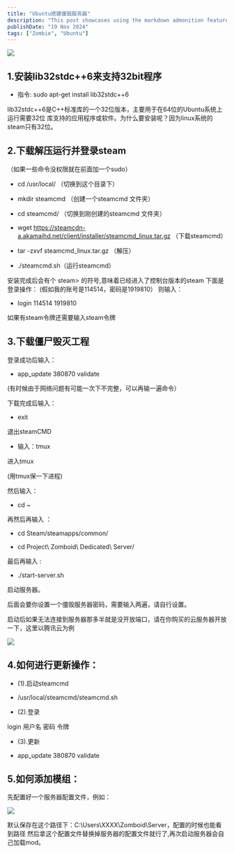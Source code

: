 ```yaml
---
title: "Ubuntu搭建僵毁服务器"
description: "This post showcases using the markdown admonition feature in Astro Cactus"
publishDate: "19 Nov 2024"
tags: ["Zombie", "Ubuntu"]
---
```


![](https://roim-picx-9nr.pages.dev/rest/tgMpjlK.jpeg)

## 1.安装lib32stdc++6来支持32bit程序

- 指令: sudo apt-get install lib32stdc++6

lib32stdc++6是C++标准库的一个32位版本，主要用于在64位的Ubuntu系统上运行需要32位 库支持的应用程序或软件。为什么要安装呢？因为linux系统的steam只有32位。

## 2.下载解压运行并登录steam

（如果一些命令没权限就在前面加一个sudo）

- cd /usr/local/ （切换到这个目录下）

- mkdir steamcmd （创建一个steamcmd 文件夹）

- cd steamcmd/ （切换到刚创建的steamcmd 文件夹）

- wget https://steamcdn-a.akamaihd.net/client/installer/steamcmd_linux.tar.gz （下载steamcmd）

- tar -zxvf steamcmd_linux.tar.gz （解压）

- ./steamcmd.sh（运行steamcmd）

安装完成后会有个 steam> 的符号,意味着已经进入了控制台版本的steam
下面是登录操作：
(假如我的账号是114514，密码是1919810）
则输入：

- login 114514 1919810

如果有steam令牌还需要输入steam令牌

## 3.下载僵尸毁灭工程

登录成功后输入：

- app_update 380870 validate

(有时候由于网络问题有可能一次下不完整，可以再输一遍命令）

下载完成后输入：

- exit

退出steamCMD

- 输入：tmux

进入tmux

(用tmux保一下进程)

然后输入：

- cd ~

再然后再输入 ：

- cd Steam/steamapps/common/

- cd Project\ Zomboid\ Dedicated\ Server/

最后再输入 :

- ./start-server.sh

启动服务器。

后面会要你设置一个僵毁服务器密码，需要输入两遍，请自行设置。

启动后如果无法连接到服务器那多半就是没开放端口，请在你购买的云服务器开放一下，这里以腾讯云为例

![](https://roim-picx-9nr.pages.dev/rest/ZxNpjlK.png)

## 4.如何进行更新操作：

- (1).启动steamcmd

- /usr/local/steamcmd/steamcmd.sh

- (2).登录

login 用户名 密码 令牌

- (3).更新

- app_update 380870 validate

## 5.如何添加模组：

先配置好一个服务器配置文件，例如：

![](https://roim-picx-9nr.pages.dev/rest/F6VpjlK.png)

默认保存在这个路径下：C:\Users\XXXX\Zomboid\Server，配置的时候也能看到路径 然后拿这个配置文件替换掉服务器的配置文件就行了,再次启动服务器会自己加载mod。
